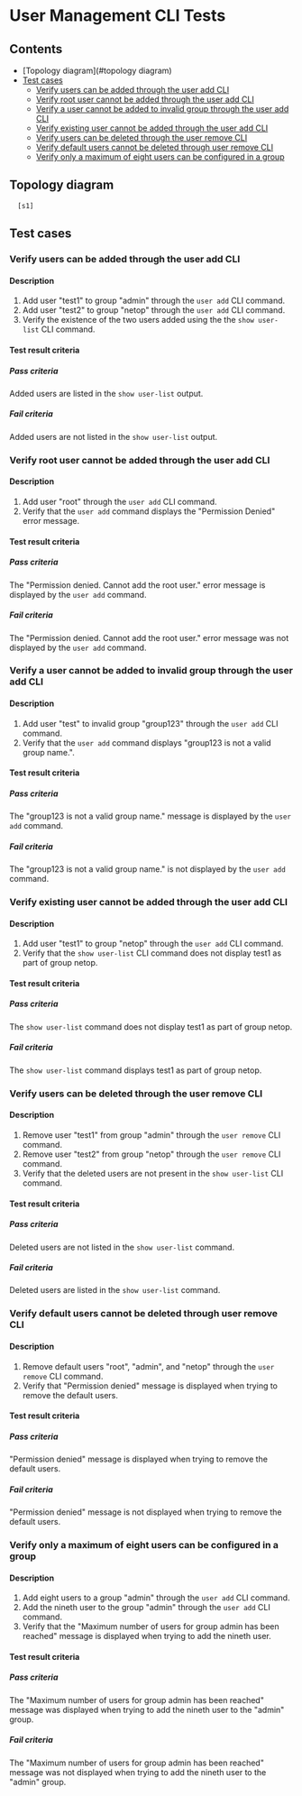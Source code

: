 # User Management CLI Tests


## Contents

- [Topology diagram](#topology diagram)
- [Test cases](#test-cases)
  - [Verify users can be added through the user add CLI](#verify-users-can-be-added-through-the-user-add-cli)
  - [Verify root user cannot be added through the user add CLI](#verify-root-user-cannot-be-added-through-the-user-add-cli)
  - [Verify a user cannot be added to invalid group through the user add CLI](#verify-a-user-cannot-be-added-to-invalid-group-through-the-user-add-cli)
  - [Verify existing user cannot be added through the user add CLI](#verify-existing-user-cannot-be-added-through-the-user-add-cli)
  - [Verify users can be deleted through the user remove CLI](#verify-users-can-be-deleted-through-the-user-remove-cli)
  - [Verify default users cannot be deleted through user remove CLI](#verify-default-users-cannot-be-deleted-through-user-remove-cli)
  - [Verify only a maximum of eight users can be configured in a group](#verify-only-a-maximum-of-eight-users-can-be-configured-in-a-group)

## Topology diagram
```
  [s1]
```

## Test cases

### Verify users can be added through the user add CLI
#### Description
1. Add user "test1" to group "admin" through the `user add` CLI command.
2. Add user "test2" to group "netop" through the `user add` CLI command.
3. Verify the existence of the two users added using the the `show user-list`
CLI command.

#### Test result criteria
##### Pass criteria
Added users are listed in the `show user-list` output.
##### Fail criteria
Added users are not listed in the `show user-list` output.

### Verify root user cannot be added through the user add CLI
#### Description
1. Add user "root" through the `user add` CLI command.
2. Verify that the `user add` command displays the "Permission Denied" error
message.

#### Test result criteria
##### Pass criteria
The "Permission denied. Cannot add the root user." error message is displayed by the
`user add` command.
##### Fail criteria
The "Permission denied. Cannot add the root user." error message was not displayed
by the `user add` command.

### Verify a user cannot be added to invalid group through the user add CLI
#### Description
1. Add user "test" to invalid group "group123" through the `user add`
CLI command.
2. Verify that the `user add` command displays "group123 is not a valid
group name.".

#### Test result criteria
##### Pass criteria
The "group123 is not a valid group name." message is displayed by the `user add`
command.
##### Fail criteria
The "group123 is not a valid group name." is not displayed by the `user add`
command.

### Verify existing user cannot be added through the user add CLI
#### Description
1. Add user "test1" to group "netop" through the `user add` CLI command.
2. Verify that the `show user-list` CLI command does not display test1 as part
of group netop.

#### Test result criteria
##### Pass criteria
The `show user-list` command does not display test1 as part of group netop.
##### Fail criteria
The `show user-list` command displays test1 as part of group netop.

### Verify users can be deleted through the user remove CLI
#### Description
1. Remove user "test1" from group "admin" through the `user remove`
CLI command.
2. Remove user "test2" from group "netop" through the `user remove`
CLI command.
3. Verify that the deleted users are not present in the `show user-list`
CLI command.

#### Test result criteria
##### Pass criteria
Deleted users are not listed in the `show user-list` command.
##### Fail criteria
Deleted users are listed in the `show user-list` command.

### Verify default users cannot be deleted through user remove CLI
#### Description
1. Remove default users "root", "admin", and "netop" through the `user remove`
CLI command.
3. Verify that "Permission denied" message is displayed when
trying to remove the default users.

#### Test result criteria
##### Pass criteria
"Permission denied" message is displayed when trying to remove the default
users.
##### Fail criteria
"Permission denied" message is not displayed when trying to remove the default
users.

### Verify only a maximum of eight users can be configured in a group
#### Description
1. Add eight users to a group "admin" through the `user add` CLI command.
2. Add the nineth user to the group "admin" through the `user add` CLI command.
3. Verify that the "Maximum number of users for group admin has been reached"
message is displayed when trying to add the nineth user.

#### Test result criteria
##### Pass criteria
The "Maximum number of users for group admin has been reached" message was
displayed when trying to add the nineth user to the "admin" group.
##### Fail criteria
The "Maximum number of users for group admin has been reached" message was
not displayed when trying to add the nineth user to the "admin" group.
